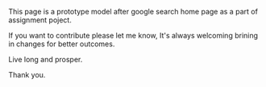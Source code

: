 This page is a prototype model after google search home page as a part of assignment poject.

If you want to contribute please let me know, It's always welcoming brining in changes for better outcomes. 

Live long and prosper.

Thank you.